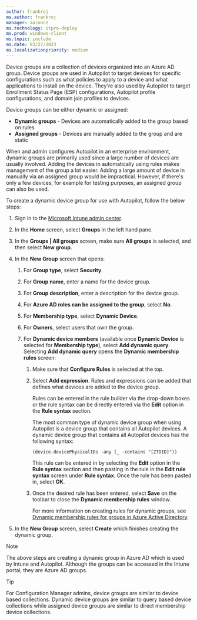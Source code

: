 ```yaml
---
author: frankroj
ms.author: frankroj
manager: aaroncz
ms.technology: itpro-deploy
ms.prod: windows-client
ms.topic: include
ms.date: 03/27/2023
ms.localizationpriority: medium
---
```


<!-- This file is shared by the following articles:

azure-ad-join-device-group.md
hybrid-azure-ad-join-device-group.md
self-deploying-device-group.md

Headings are driven by article context. -->

Device groups are a collection of devices organized into an Azure AD group. Device groups are used in Autopilot to target devices for specific configurations such as what policies to apply to a device and what applications to install on the device. They're also used by Autopilot to target Enrollment Status Page (ESP) configurations, Autopilot profile configurations, and domain join profiles to devices.

Device groups can be either dynamic or assigned:

- **Dynamic groups** - Devices are automatically added to the group based on rules
- **Assigned groups** - Devices are manually added to the group and are static

When and admin configures Autopilot in an enterprise environment, dynamic groups are primarily used since a large number of devices are usually involved. Adding the devices in automatically using rules makes management of the group a lot easier. Adding a large amount of device in manually via an assigned group would be impractical. However, if there's only a few devices, for example for testing purposes, an assigned group can also be used.

To create a dynamic device group for use with Autopilot, follow the below steps:

1. Sign in to the [Microsoft Intune admin center](https://go.microsoft.com/fwlink/?linkid=2109431).

2. In the **Home** screen, select **Groups** in the left hand pane.

3. In the **Groups | All groups** screen, make sure **All groups** is selected, and then select **New group**.

4. In the **New Group** screen that opens:

    1. For **Group type**, select **Security**.

    2. For **Group name**, enter a name for the device group.

    3. For **Group description**, enter a description for the device group.

    4. For **Azure AD roles can be assigned to the group**, select **No**.

    5. For **Membership type**, select **Dynamic Device**.

    6. For **Owners**, select users that own the group.

    7. For **Dynamic device members** (available once **Dynamic Device** is selected for **Membership type**), select **Add dynamic query**. Selecting **Add dynamic query** opens the **Dynamic membership rules** screen:

        1. Make sure that **Configure Rules** is selected at the top.

        2. Select **Add expression**. Rules and expressions can be added that defines what devices are added to the device group.

            Rules can be entered in the rule builder via the drop-down boxes or the rule syntax can be directly entered via the **Edit** option in the **Rule syntax** section.

            The most common type of dynamic device group when using Autopilot is a device group that contains all Autopilot devices. A dynamic device group that contains all Autopilot devices has the following syntax:

            `(device.devicePhysicalIDs -any (_ -contains "[ZTDID]"))`

            This rule can be entered in by selecting the **Edit** option in the **Rule syntax** section and then pasting in the rule in the **Edit rule syntax** screen under **Rule syntax**. Once the rule has been pasted in, select **OK**.

        3. Once the desired rule has been entered, select **Save** on the toolbar to close the **Dynamic membership rules** window.

            For more information on creating rules for dynamic groups, see [Dynamic membership rules for groups in Azure Active Directory](/azure/active-directory/enterprise-users/groups-dynamic-membership).

5. In the **New Group** screen, select **Create** which finishes creating the dynamic group.

> [!NOTE]
> The above steps are creating a dynamic group in Azure AD which is used by Intune and Autopilot. Although the groups can be accessed in the Intune portal, they are Azure AD groups.

> [!TIP]
> For Configuration Manager admins, device groups are similar to device based collections. Dynamic device groups are similar to query based device collections while assigned device groups are similar to direct membership device collections.
